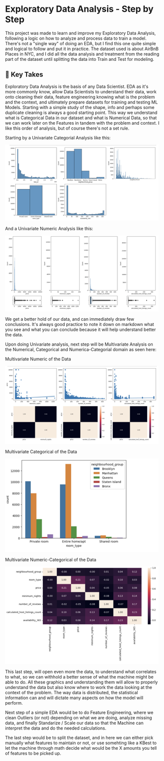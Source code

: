 # Exploratory Data Analysis - Step by Step

This project was made to learn and improve my Exploratory Data Analysis, following a logic on how to analyze and process data to train a model. 
There's not a "single way" of doing an EDA, but I find this one quite simple and logical to follow and put it in practice. The dataset used is about AirBnB Places in NYC, and I did all the data analysis and treatment from the reading part of the dataset until splitting the data into Train and Test for modeling. 

## 📒 Key Takes

Exploratory Data Analysis is the basis of any Data Scientist. EDA as it's more commonly know, allow Data Scientists to understand their data, work onto cleaning their data, feature engineering knowing what is the problem and the context, and ultimately prepare datasets for training and testing ML Models. 
Starting with a simple study of the shape, info and perhaps some duplicate cleaning is always a good starting point. This way we understand what is Categorical Data in our dataset and what is Numerical Data, so that we can work later on the Features in tandem with the problem and context. I like this order of analysis, but of course there's not a set rule.  

Starting by a Univariate Categorial Analysis like this: 

<img src="https://github.com/4GeeksAcademy/gustavolima-EDA_AIRBNBNYC/blob/main/assets/cat.png" width="500">

And a Univariate Numeric Analysis like this: 

<img src="https://github.com/4GeeksAcademy/gustavolima-EDA_AIRBNBNYC/blob/main/assets/numeric.png" width="500">

We get a better hold of our data, and can immediately draw few conclusions. It's always good practice to note it down on markdown what you see and what you can conclude because it will help understand better the data. 

Upon doing Univariate analysis, next step will be Multivariate Analysis on the Numerical, Categorical and Numerica-Categorial domain as seen here: 

Multivariate Numeric of the Data

<img src="https://github.com/4GeeksAcademy/gustavolima-EDA_AIRBNBNYC/blob/main/assets/multinum.png" width="500">

Multivariate Categorical of the Data

<img src="https://github.com/4GeeksAcademy/gustavolima-EDA_AIRBNBNYC/blob/main/assets/multicat.png" width="500">

Multivariate Numeric-Categorical of the Data

<img src="https://github.com/4GeeksAcademy/gustavolima-EDA_AIRBNBNYC/blob/main/assets/catnum.png" width="500">

This last step, will open even more the data, to understand what correlates to what, so we can withhold a better sense of what the machine might be able to do.  All these graphics and understanding them will allow to properly understand the data but also know where to work the data looking at the context of the problem. The way data is distributed, the statistical information can and will dictate many aspects on how the model will perform. 

Next step of a simple EDA would be to do Feature Engineering, where we clean Outliers (or not) depending on what we are doing, analyze missing data, and finally Standarize / Scale our data so that the Machine can interpret the data and do the needed calculations. 

The last step would be to split the dataset, and in here we can either pick manually what features to maintain or not, or use somehting like a KBest to let the machine through math decide what would be the X amounts you tell of features to be picked up. 



